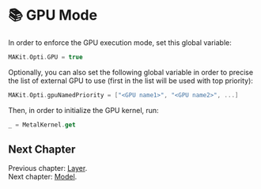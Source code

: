 # 📚 GPU Mode

In order to enforce the GPU execution mode, set this global variable: 

```swift
MAKit.Opti.GPU = true
```

Optionally, you can also set the following global variable in order to 
precise the list of external GPU to use 
(first in the list will be used with top priority): 

```swift
MAKit.Opti.gpuNamedPriority = ["<GPU name1>", "<GPU name2>", ...]
```

Then, in order to initialize the GPU kernel, run: 

```swift
_ = MetalKernel.get
```

## Next Chapter

Previous chapter: [Layer](LAYER.md). \
Next chapter: [Model](MODEL.md).
